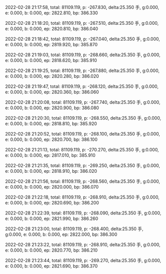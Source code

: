 2022-02-28 21:17:58, total: 81109.119, p: -267.830, delta:25.350 手, g:0.000, e: 0.000, b: 0.000, ep: 2822.810, bp: 386.330

2022-02-28 21:18:20, total: 81109.119, p: -267.510, delta:25.350 手, g:0.000, e: 0.000, b: 0.000, ep: 2820.810, bp: 386.040

2022-02-28 21:18:42, total: 81109.119, p: -267.040, delta:25.350 手, g:0.000, e: 0.000, b: 0.000, ep: 2819.920, bp: 385.870

2022-02-28 21:19:03, total: 81109.119, p: -268.660, delta:25.350 手, g:0.000, e: 0.000, b: 0.000, ep: 2818.620, bp: 385.910

2022-02-28 21:19:25, total: 81109.119, p: -267.880, delta:25.350 手, g:0.000, e: 0.000, b: 0.000, ep: 2820.280, bp: 386.020

2022-02-28 21:19:47, total: 81109.119, p: -268.120, delta:25.350 手, g:0.000, e: 0.000, b: 0.000, ep: 2820.360, bp: 386.060

2022-02-28 21:20:08, total: 81109.119, p: -267.740, delta:25.350 手, g:0.000, e: 0.000, b: 0.000, ep: 2820.900, bp: 386.080

2022-02-28 21:20:30, total: 81109.119, p: -268.550, delta:25.350 手, g:0.000, e: 0.000, b: 0.000, ep: 2818.810, bp: 385.920

2022-02-28 21:20:52, total: 81109.119, p: -268.100, delta:25.350 手, g:0.000, e: 0.000, b: 0.000, ep: 2820.700, bp: 386.100

2022-02-28 21:21:13, total: 81109.119, p: -270.270, delta:25.350 手, g:0.000, e: 0.000, b: 0.000, ep: 2817.010, bp: 385.910

2022-02-28 21:21:35, total: 81109.119, p: -269.250, delta:25.350 手, g:0.000, e: 0.000, b: 0.000, ep: 2818.910, bp: 386.020

2022-02-28 21:21:56, total: 81109.119, p: -268.560, delta:25.350 手, g:0.000, e: 0.000, b: 0.000, ep: 2820.000, bp: 386.070

2022-02-28 21:22:18, total: 81109.119, p: -268.910, delta:25.350 手, g:0.000, e: 0.000, b: 0.000, ep: 2820.690, bp: 386.200

2022-02-28 21:22:39, total: 81109.119, p: -268.090, delta:25.350 手, g:0.000, e: 0.000, b: 0.000, ep: 2821.990, bp: 386.260

2022-02-28 21:23:00, total: 81109.119, p: -268.400, delta:25.350 手, g:0.000, e: 0.000, b: 0.000, ep: 2822.000, bp: 386.300

2022-02-28 21:23:22, total: 81109.119, p: -268.910, delta:25.350 手, g:0.000, e: 0.000, b: 0.000, ep: 2820.770, bp: 386.210

2022-02-28 21:23:44, total: 81109.119, p: -269.270, delta:25.350 手, g:0.000, e: 0.000, b: 0.000, ep: 2821.690, bp: 386.370